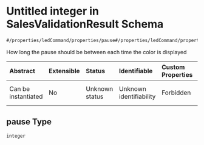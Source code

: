 # Untitled integer in SalesValidationResult Schema

```txt
#/properties/ledCommand/properties/pause#/properties/ledCommand/properties/pause
```

How long the pause should be between each time the color is displayed

| Abstract            | Extensible | Status         | Identifiable            | Custom Properties | Additional Properties | Access Restrictions | Defined In                                                                                                               |
| :------------------ | :--------- | :------------- | :---------------------- | :---------------- | :-------------------- | :------------------ | :----------------------------------------------------------------------------------------------------------------------- |
| Can be instantiated | No         | Unknown status | Unknown identifiability | Forbidden         | Allowed               | none                | [sales-validation-result.json*](../../schema/proprietary-extensions/sales-validation-result.json "open original schema") |

## pause Type

`integer`
